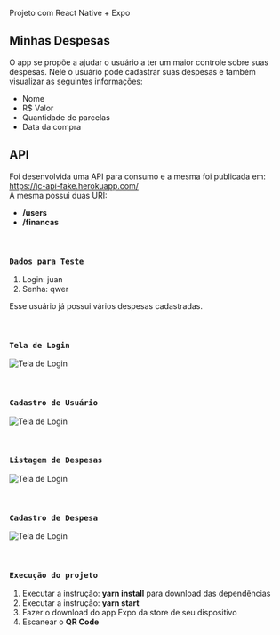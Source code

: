 Projeto com React Native + Expo

## Minhas Despesas

O app se propõe a ajudar o usuário a ter um maior controle sobre suas despesas. Nele o usuário pode cadastrar suas despesas e também visualizar
as seguintes informações:

- Nome
- R$ Valor
- Quantidade de parcelas
- Data da compra


## API 

Foi desenvolvida uma API para consumo e a mesma foi publicada em: https://jc-api-fake.herokuapp.com/ <br/>
A mesma possui duas URI:
- **/users**
- **/financas**

<br/>

### `Dados para Teste`
1. Login: juan
2. Senha: qwer

Esse usuário já possui vários despesas cadastradas.

<br/>

### `Tela de Login`

![Tela de Login](https://github.com/juancarllos88/minhas-despesas/blob/master/src/fotos/login.jpeg)

<br/>

### `Cadastro de Usuário`

![Tela de Login](https://github.com/juancarllos88/minhas-despesas/blob/master/src/fotos/cadastro_usuario.jpeg)

<br/>

### `Listagem de Despesas`

![Tela de Login](https://github.com/juancarllos88/minhas-despesas/blob/master/src/fotos/listagem_despesa.jpeg)

<br/>

### `Cadastro de Despesa`

![Tela de Login](https://github.com/juancarllos88/minhas-despesas/blob/master/src/fotos/cadastro_despesa.jpeg)

<br/>

### `Execução do projeto`

1. Executar a instrução: **yarn install** para download das dependências
2. Executar a instrução: **yarn start**
3. Fazer o download do app Expo da store de seu dispositivo
4. Escanear o **QR Code**
